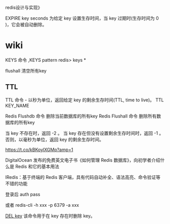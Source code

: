 redis设计与实现》

EXPIRE key seconds
为给定 key 设置生存时间，当 key 过期时(生存时间为 0 )，它会被自动删除。



# wiki

KEYS 命令 ,KEYS pattern
redis> keys *

flushall 清空所有key

## TTL
 TTL 命令 - 以秒为单位，返回给定 key 的剩余生存时间(TTL, time to live)。
 TTL KEY_NAME

 Redis Flushdb 命令	删除当前数据库的所有key
 Redis Flushall 命令	删除所有数据库的所有key

 当 key 不存在时，返回 -2 。 当 key 存在但没有设置剩余生存时间时，返回 -1 。 否则，以毫秒为单位，返回 key 的剩余生存时间。





https://t.co/kBKoylXGMp?amp=1

DigitalOcean 发布的免费英文电子书《如何管理 Redis 数据库》，向初学者介绍什么是 Redis 和它的基本用法

IRedis：基于终端的 Redis 客户端，具有代码自动补全、语法高亮、命令验证等不错的功能



登录后 auth pass

或者 redis-cli -h xxx -p 6379 -a xxx

[DEL key](https://www.runoob.com/redis/keys-del.html)
该命令用于在 key 存在时删除  key。

